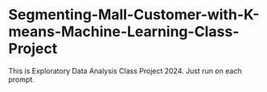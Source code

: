 # Segmenting-Mall-Customer-with-K-means-Machine-Learning-Class-Project

This is Exploratory Data Analysis Class Project 2024.  Just run on each prompt.
